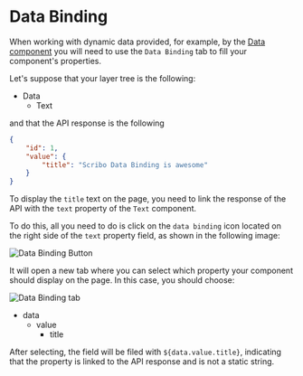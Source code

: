 # Data Binding 

When working with dynamic data provided, for example, by the [Data component](../components/data) you will need to use the `Data Binding` tab to fill your component's properties.

Let's suppose that your layer tree is the following:

- Data
    - Text

and that the API response is the following

```json
{
    "id": 1,
    "value": {
        "title": "Scribo Data Binding is awesome"
    }
}
```

To display the `title` text on the page, you need to link the response of the API with the `text` property of the `Text` component. 

To do this, all you need to do is click on the `data binding` icon located on the right side of the `text` property field, as shown in the following image:

![Data Binding Button](assets/data-binding-button.png)

It will open a new tab where you can select which property your component should display on the page. In this case, you should choose:

![Data Binding tab](assets/data-binding-tab.png)

- data
    - value
        - title

After selecting, the field will be filed with `${data.value.title}`, indicating that the property is linked to the API response and is not a static string.